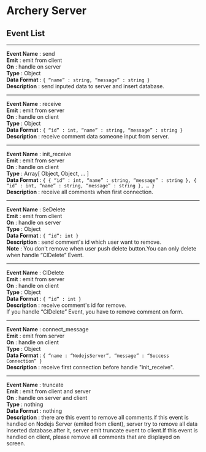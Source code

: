 Archery Server
==============

Event List
--------------

---

__Event Name__ : send  
__Emit__ : emit from client  
__On__ : handle on server  
__Type__ : Object  
__Data Format__ : `{ “name” : string, “message” : string }`  
__Description__ : send inputed data to server and insert database.  

---

__Event Name__ : receive  
__Emit__ : emit from server  
__On__ : handle on client  
__Type__ : Object  
__Data Format__ : `{ “id” : int, “name” : string, “message” : string }`  
__Description__ : receive comment data someone input from server.  

---

__Event Name__ : init\_receive  
__Emit__ : emit from server  
__On__ : handle on client  
__Type__ : Array[ Object, Object, … ]  
__Data Format__ : `{ { “id” : int, “name” : string, “message” : string }, { “id” : int, “name” : string, “message” : string }, … }`  
__Description__ : receive all comments when first connection.  

---

__Event Name__ : SeDelete  
__Emit__ : emit from client  
__On__ : handle on server  
__Type__ : Object  
__Data Format__ : `{ “id”: int }`  
__Description__ : send comment's id which user want to remove.  
__Note__ : You don't remove when user push delete button.You can only delete when handle “ClDelete” Event.

---

__Event Name__ : ClDelete  
__Emit__ : emit from server  
__On__ : handle on client  
__Type__ : Object  
__Data Format__ : `{ “id” : int }`  
__Description__ : receive comment's id for remove.  
If you handle “ClDelete” Event, you have to remove comment on form.

---

__Event Name__ : connect\_message  
__Emit__ : emit from server  
__On__ : handle on client  
__Type__ : Object  
__Data Format__ : `{ “name : “NodejsServer”, “message” : “Success Connection” }`  
__Description__ : receive first connection before handle "init\_receive".  

---

__Event Name__ : truncate  
__Emit__ : emit from client and server  
__On__ : handle on server and client  
__Type__ : nothing  
__Data Format__ : nothing  
__Description__ : there are this event to remove all comments.if this event is handled on Nodejs Server (emited from client), server try to remove all data inserted database.after it, server emit truncate event to client.If this event is handled on client, please remove all comments that are displayed on screen.  
